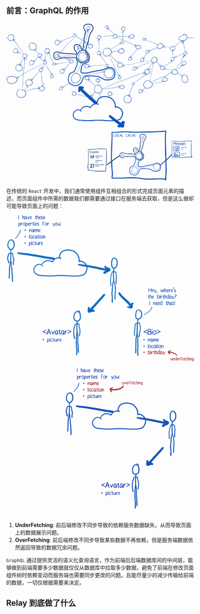 ## 前言：GraphQL 的作用
![image.png](https://raw.githubusercontent.com/jeasonnow/pics/main/202305111530111.png)

在传统的 `React` 开发中，我们通常使用组件互相组合的形式完成页面元素的描述，而页面组件中所需的数据我们都需要通过接口在服务端去获取，但是这么做却可能导致页面上的问题：

![image.png](https://raw.githubusercontent.com/jeasonnow/pics/main/202305111524014.png)

![image.png](https://raw.githubusercontent.com/jeasonnow/pics/main/202305111525343.png)
1. **UnderFetching**: 前后端修改不同步导致的依赖服务数据缺失，从而导致页面上的数据展示问题。
2. **OverFetching**: 前后端修改不同步导致某些数据不再依赖，但是服务端数据依然返回导致的数据冗余问题。

`GraphQL` 通过提供灵活的语义化查询语言，作为前端后后端数据库间的中间层，能够做到前端需要多少数据就仅仅从数据库中拉取多少数据，避免了前端在修改页面组件树时依赖变动而服务端也需要同步更改的问题。且能尽量少的减少传输给前端的数据，一切仅根据需要来决定。

## Relay 到底做了什么